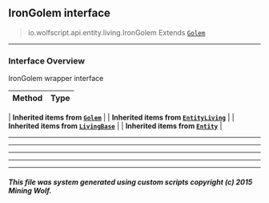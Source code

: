## IronGolem __interface__

>io.wolfscript.api.entity.living.IronGolem
>Extends [`Golem`](Golem.md)

---

### Interface Overview

IronGolem wrapper interface

Method | Type   
--- | :--- 
 |
__Inherited items from [`Golem`](Golem.md)__ |
 |
__Inherited items from [`EntityLiving`](EntityLiving.md)__ |
 |
__Inherited items from [`LivingBase`](LivingBase.md)__ |
 |
__Inherited items from [`Entity`](../Entity.md)__ |











---



---


---


---


---


##### This file was system generated using custom scripts copyright (c) 2015 Mining Wolf.
	

